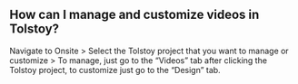 ## How can I manage and customize videos in Tolstoy?

Navigate to Onsite > Select the Tolstoy project that you want to manage or customize > To manage, just go to the “Videos” tab after clicking the Tolstoy project, to customize just go to the “Design” tab.
